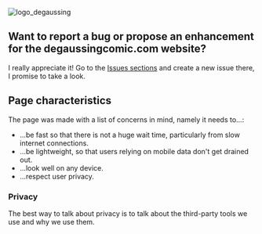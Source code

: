 ![logo_degaussing](https://images.ctfassets.net/29bq1vhv9b7f/4QoDE90dTdUSYqZgYDe9M9/edd710fe751284d5c8b7e06bf266cb1c/logo_degaussing.svg)

## Want to report a bug or propose an enhancement for the degaussingcomic.com website?

I really appreciate it! Go to the [Issues sections](https://github.com/zogar1993/degaussing-astro/issues) and create a
new issue there, I promise to take a look.

## Page characteristics

The page was made with a list of concerns in mind, namely it needs to...:
- ...be fast so that there is not a huge wait time, particularly from slow internet connections.
- ...be lightweight, so that users relying on mobile data don't get drained out.
- ...look well on any device.
- ...respect user privacy.

### Privacy

The best way to talk about privacy is to talk about the third-party tools we use and why we use them.

####

 